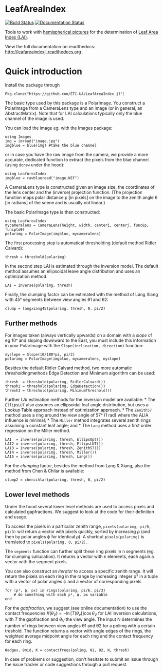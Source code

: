 # LeafAreaIndex

[![Build Status](https://travis-ci.org/ETC-UA/LeafAreaIndex.jl.svg?branch=master)](https://travis-ci.org/ETC-UA/LeafAreaIndex.jl)
[![Documentation Status](https://readthedocs.org/projects/leafareaindexjl/badge/?version=latest)](https://readthedocs.org/projects/leafareaindexjl/?badge=latest)

Tools to work with [hemispherical pictures](http://en.wikipedia.org/wiki/Hemispherical_photography) for the determination of [Leaf Area Index (LAI)](http://en.wikipedia.org/wiki/Leaf_area_index).

View the full documentation on readthedocs: http://leafareaindexjl.readthedocs.org .

# Quick introduction

Install the package through

    Pkg.clone("https://github.com/ETC-UA/LeafAreaIndex.jl")

The basic type used by this package is a PolarImage. You construct a PolarImage from a CameraLens type and an Image (or in general, an AbstractMatrix). Note that for LAI calculations typically only the blue channel of the image is used.

You can load the image eg. with the Images package:

    using Images
    img = imread("image.jpg")
    imgblue = blue(img) #take the blue channel

or in case you have the raw image from the camera, we provide a more accurate, dedicated function to extract the pixels from the blue channel (using `dcraw` under the hood):

    using LeafAreaIndex
    imgblue = rawblueread("image.NEF")

A CameraLens type is constructed given an image size, the coordinates of the lens center and the (inverse) projection function. 
(The projection function maps polar distance ρ [in pixels] on the image to the zenith angle θ [in radians] of the scene and is usually not linear.)

The basic PolarImage type is then constructed:

    using LeafAreaIndex
    mycameralens = CameraLens(height, width, centeri, centerj, funcθρ, funcρtoθ)
    polarimg = PolarImage(imgblue, mycameralens)

The first processing step is automatical thresholding (default method Ridler Calvard):

    thresh = threshold(polarimg)

In the second step LAI is estimated through the inversion model. The default method assumes an ellipsoidal leave angle distribution and uses an optimization method.

    LAI = inverse(polarimg, thresh)

Finally, the clumping factor can be estimated with the method of Lang Xiang with 45ᵒ segments between view angles θ1 and θ2:

    clump = langxiang45(polarimg, thresh, 0, pi/2)

## Further methods

For images taken (always vertically upwards) on a domain with a *slope* of eg 10ᵒ and sloping downward to the East, you must include this information in your PolarImage with the `Slope(inclination, direction)` function:

    myslope = Slope(10/180*pi, pi/2)
    polarimg = PolarImage(imgblue, mycameralens, myslope)

Besides the default Ridler Calvard method, two more automatic *thresholding*methods Edge Detection and Minimum algorithm can be used:
    
    thresh  = threshold(polarimg, RidlerCalvard())
    thresh2 = threshold(polarimg, EdgeDetection())
    thresh3 = threshold(polarimg, MinimumThreshold())

Further *LAI* estimation methods for the inversion model are available: 
    * The `EllipsLUT` also assumes an ellipsoidal leaf angle distribution, but uses a Lookup Table approach instead of optimization approach.
    * The `Zenith57` method uses a ring around the view angle of 57ᵒ (1 rad) where the ALIA influence is minimal;
    * The `Miller` method integrates several zenith rings assuming a constant leaf angle; and
    * The `Lang` method uses a first order regression on the Miller method.

    LAI  = inverse(polarimg, thresh, EllipsOpt())
    LAI2 = inverse(polarimg, thresh, EllipsLUT())
    LAI3 = inverse(polarimg, thresh, Zenith57())
    LAI4 = inverse(polarimg, thresh, Miller())
    LAI5 = inverse(polarimg, thresh, Lang())

For the *clumping* factor, besides the method from Lang & Xiang, also the method from Chen & Chilar is available:

    clump2 = chencihlar(polarimg, thresh, 0, pi/2)


## Lower level methods

Under the hood several lower level methods are used to access pixels and calculated gapfractions. We suggest to look at the code for their definition and usage.

To access the pixels in a particular zenith range, `pixels(polarimg, pi/6, pi/3)` will return a vector with pixels quickly, sorted by increasing ρ (and then by polar angles ϕ for identical ρ). A shortcut `pixels(polarimg)` is translated to `pixels(polarimg, 0, pi/2)`.

The `segments` function can further split these ring pixels in n segments (eg. for clumping calculation). It returns a vector with n elements, each again a vector with the segment pixels.

You can also construct an *iterator* to access a specific zenith range. It will return the pixels on each ring in the range by increasing integer ρ² in a tuple with a vector of polar angles ϕ and a vector of corresponding pixels.
    
    for (ρ², ϕ, px) in rings(polarimg, pi/6, pi/3)
        # do something with each ρ², ϕ, px variable
    end

For the *gapfraction*, we suggest (see online documentation) to use the contact frequencies $K(\theta_V) = -\ln[T(\theta_v)] \cos\theta_V$ for LAI inversion calculations, with $T$ the gapfraction and $\theta_V$ the view angle. The input N determines the number of rings between view angles θ1 and θ2 for a polimg with a certain treshold. The function returns a vector with angle edges of the rings, the weighted average midpoint angle for each ring and the contact frequency for each ring.

    θedges, θmid, K = contactfreqs(polimg, θ1, θ2, N, thresh)

In case of problems or suggestion, don't hesitate to submit an issue through the issue tracker or code suggestions through a pull request.



